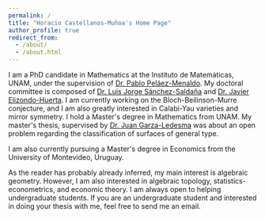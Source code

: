 ```yaml
---
permalink: /
title: "Horacio Castellanos-Muñoa's Home Page"
author_profile: true
redirect_from: 
  - /about/
  - /about.html
---
```



I am a PhD candidate in Mathematics at the Instituto de Matemáticas, UNAM, under the supervision of [Dr. Pablo Peláez-Menaldo](https://arxiv.org/search/math?searchtype=author&query=Pelaez%2C+P). My doctoral committee is composed of [Dr. Luis Jorge Sánchez-Saldaña](https://sites.google.com/im.unam.mx/luisjorgesanchezsaldana/) and [Dr. Javier Elizondo-Huerta](https://www.matem.unam.mx/fsd/javier). I am currently working on the Bloch-Beilinson-Murre conjecture, and I am also greatly interested in Calabi-Yau varieties and mirror symmetry. I hold a Master's degree in Mathematics from UNAM. My master's thesis, supervised by [Dr. Juan Garza-Ledesma](https://wrap.warwick.ac.uk/id/eprint/128955/) was about an open problem regarding the classification of surfaces of general type.

I am also currently pursuing a Master's degree in Economics from the University of Montevideo, Uruguay.

As the reader has probably already inferred, my main interest is algebraic geometry. However, I am also interested in algebraic topology, statistics-econometrics, and economic theory. I am always open to helping undergraduate students. If you are an undergraduate student and interested in doing your thesis with me, feel free to send me an email.

